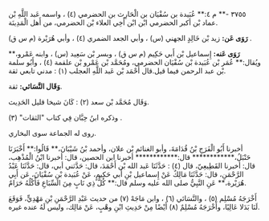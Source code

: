 ٣٧٥٥ -** م ٤:** عُبَيدة بن سُفْيَان بن الْحَارِث بن الحضرمي (٤) ، واسمه عَبد اللَّهِ بْن عماد بْن أكبر الحضرمي ابْن ابْن أَخِي العلاء بْن الحضرمي، من أَهل الْمَدِينَة.

**رَوَى عَن:** زيد بْن خَالِدٍ الجهني (س) ، وأبي الجعد الضمري (٤) ، وأبي هُرَيْرة (م س ق) .

**رَوَى عَنه:** إِسماعيل بْن أَبي حَكِيم (م س ق) ، وبسر بْن سَعِيد (س) ، وابنه عَمْرو،** ويُقال:** عُمَر بْن عُبَيدة بْن سُفْيَان الحضرمي، ومُحَمَّد بْن عَمْرو بْن علقمة (٤) ، وأَبُو سلمة بْن عبد الرحمن فيما قيل.قال أَحْمَد بْن عَبد اللَّهِ العجلب (١) : مدني تابعي ثقة.

**وَقَال النَّسَائي:** ثقة.

وَقَال مُحَمَّد بْن سعد (٢) : كَانَ شيخا قليل الحَدِيث.

وذكره ابنُ حِبَّان فِي كتاب "الثقات" (٣) .

روى له الجماعة سوى البخاري.

أخبرنا أَبُو الْفَرَجِ بْنُ قُدَامَةَ، وأبو الغنائم بْن علان، وأحمد بْنُ شَيْبَانَ،** قَالُوا:** أَخْبَرَنَا حَنْبَلُ،************ قال:************ أخبرنا ابن الحصين، قال: أخبرنا ابْنُ الْمُذْهِب، قال: أخبرنا القَطِيعِيّ، قال (٤) : حَدَّثَنَا عَبد الله بْن أَحْمَدَ، قال: حَدَّثني أبي، قال: حَدَّثَنَا عَبْدُ الرَّحْمَنِ، قال: حَدَّثَنَا مَالِكٌ عَنْ إِسماعيل بْنِ أَبي حَكِيمٍ، عَنْ عُبَيدة بْنِ سُفْيَانَ، عَن أَبِي هُرَيْرة،** عَنِ النَّبِيُّ صلى الله عليه وسلم قال:** كُلُّ ذِي نَابٍ مِنَ السِّبَاعِ فَأَكْلُهُ حَرَامٌ.

أَخْرَجَهُ مُسْلِم (٥) ، والنَّسَائي (٦) ، وابن مَاجَهْ (٧) من حديث عَبْدِ الرَّحْمَنِ بْنِ مَهْدِيٍّ، فَوَقَعَ لَنَا بَدَلا عَالِيًا، وأَخْرَجَهُ مُسْلِمٌ (٨) أَيْضًا مِنْ حَدِيثِ ابْنِ وهْبٍ، عَنْ مَالِك، وليس لَهُ عنده غيره.
